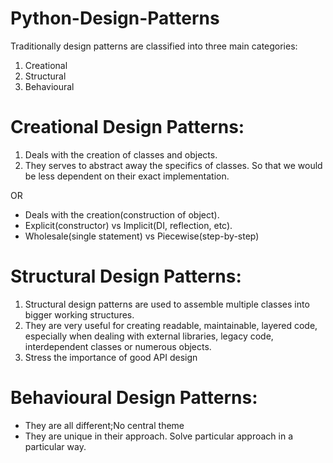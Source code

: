 # Python-Design-Patterns
Traditionally design patterns are classified into three main categories:
1. Creational
2. Structural
3. Behavioural


# Creational Design Patterns:
1. Deals with the creation of classes and objects.
2. They serves to abstract away the specifics of classes. So that we would be less dependent on  their exact implementation.

OR

- Deals with the creation(construction of object).
- Explicit(constructor) vs Implicit(DI, reflection, etc).
- Wholesale(single statement) vs Piecewise(step-by-step)

# Structural Design Patterns:
1. Structural design patterns are used to assemble multiple classes into bigger working structures.
2. They are very useful for creating readable, maintainable, layered code, 
especially when dealing with external libraries, legacy code, interdependent 
classes or numerous objects.
3. Stress the importance of good API design

# Behavioural Design Patterns:
- They are all different;No central theme
- They are unique in their approach. Solve particular approach in a particular way.


